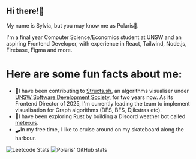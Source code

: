 ## Hi there!👋

My name is Sylvia, but you may know me as Polaris🌌. 

I'm a final year Computer Science/Economics student at UNSW and an aspiring Frontend Developer, with experience in React, Tailwind, Node.js, Firebase, Figma and more. 

# Here are some fun facts about me:
- 🔭I have been contributing to [Structs.sh](https://structs.sh/), an algorithms visualiser under [UNSW Software Development Society](https://devsoc.app/), for two years now. As its Frontend Director of 2025, I'm currently leading the team to implement visualisation for Graph algorithms (DFS, BFS, Djikstras etc).
- 🦀I have been exploring Rust by building a Discord weather bot called [meteo.rs](https://github.com/PolarisXII/meteo.rs).
- 🛹In my free time, I like to cruise around on my skateboard along the harbour. 


![Leetcode Stats](https://leetcard.jacoblin.cool/HarbingerStar)
![Polaris' GitHub stats](https://github-readme-stats.vercel.app/api?username=PolrisXII&theme=midnight-purple&show_icons=true)
